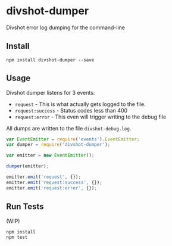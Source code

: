 # divshot-dumper

Divshot error log dumping for the command-line

## Install

```
npm install divshot-dumper --save
```

## Usage

Divshot dumper listens for 3 events:

* `request` - This is what actually gets logged to the file.
* `request:success` - Status codes less than 400
* `request:error` - This even will trigger writing to the debug file

All dumps are written to the file `divshot-debug.log`.

```js
var EventEmitter = require('events').EventEmitter;
var dumper = require('divshot-dumper');

var emitter = new EventEmitter();

dumper(emitter);

emitter.emit('request', {});
emitter.emit('request:success', {});
emitter.emit('request:error', {});
```

## Run Tests

(WIP)

```
npm install
npm test
```


